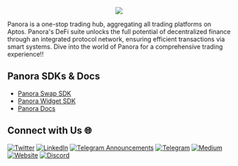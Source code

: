 <p align="center">
    <img src="https://pbs.twimg.com/profile_banners/1677908949507657728/1710250747"/>
</p>

Panora is a one-stop trading hub, aggregating all trading platforms on Aptos. Panora's DeFi suite unlocks the full potential of decentralized finance through an integrated protocol network, ensuring efficient transactions via smart systems. Dive into the world of Panora for a comprehensive trading experience!!

## Panora SDKs & Docs

- [Panora Swap SDK](https://www.npmjs.com/package/@panoraexchange/swap-sdk)
- [Panora Widget SDK](https://www.npmjs.com/package/@panoraexchange/widget-sdk)
- [Panora Docs](https:/docs.panora.exchange)

## Connect with Us 🌐

[![Twitter](https://img.shields.io/badge/Twitter-%2300FF00.svg?style=for-the-badge&logo=Twitter&logoColor=000000)](https://x.com/PanoraExchange)
[![LinkedIn](https://img.shields.io/badge/LinkedIn-%230A66C2.svg?style=for-the-badge&logo=LinkedIn&logoColor=white)](https://www.linkedin.com/company/panora-exchange/)
[![Telegram Announcements](https://img.shields.io/badge/Telegram-%2326A5E4.svg?style=for-the-badge&logo=Telegram&logoColor=white)](https://t.me/PanoraExchange_Ann)
[![Telegram](https://img.shields.io/badge/Telegram-%2326A5E4.svg?style=for-the-badge&logo=Telegram&logoColor=white)](https://t.me/PanoraExchange)
[![Medium](https://img.shields.io/badge/Medium-%2312100E.svg?style=for-the-badge&logo=medium&logoColor=white)](https://panoraexchange.medium.com/)
[![Website](https://img.shields.io/badge/Website-%2312100E.svg?style=for-the-badge&logo=google-chrome&logoColor=white)](https://panora.exchange/)
[![Discord](https://img.shields.io/badge/Discord-%237289DA.svg?style=for-the-badge&logo=discord&logoColor=white)](https://discord.com/invite/EXhEqqTcjs)


